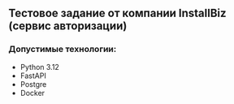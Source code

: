 ## Тестовое задание от компании InstallBiz (сервис авторизации)

### Допустимые технологии:
- Python 3.12
- FastAPI
- Postgre
- Docker
